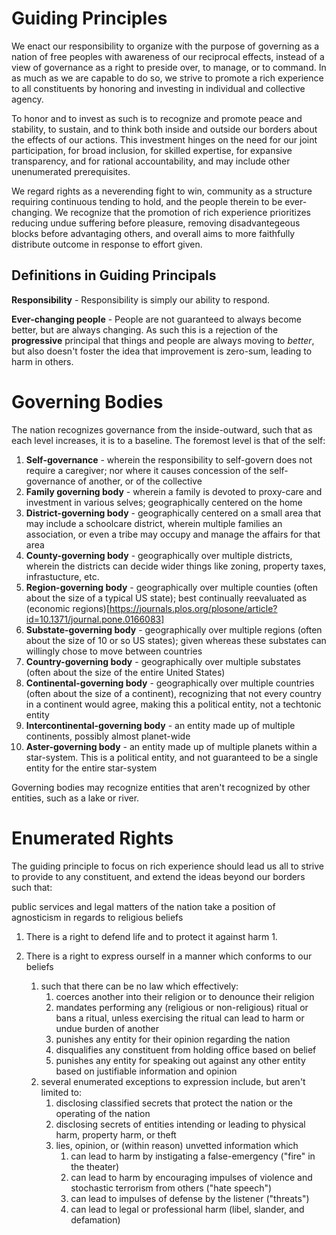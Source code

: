 # Guiding Principles
We enact our responsibility to organize with the purpose of governing as a nation of free peoples with awareness of our reciprocal effects, instead of a view of
governance as a right to preside over, to manage, or to command. In as much as we are capable to do so, we strive to promote a rich experience to all constituents by
honoring and investing in individual and collective agency.

To honor and to invest as such is to recognize and promote peace and stability, to sustain, and to think both inside and outside our borders about the effects of our
actions. This investment hinges on the need for our joint participation, for broad inclusion, for skilled expertise, for expansive transparency, and for rational 
accountability, and may include other unenumerated prerequisites.

We regard rights as a neverending fight to win, community as a structure requiring continuous tending to hold, and the people therein to be ever-changing. We recognize
that the promotion of rich experience prioritizes reducing undue suffering before pleasure, removing disadvantegeous blocks before advantaging others, and overall aims
to more faithfully distribute outcome in response to effort given.

## Definitions in Guiding Principals

**Responsibility** - Responsibility is simply our ability to respond.

**Ever-changing people** - People are not guaranteed to always become better, but are always changing. As such this is a rejection of the **progressive** principal that
things and people are always moving to *better*, but also doesn't foster the idea that improvement is zero-sum, leading to harm in others.

# Governing Bodies
The nation recognizes governance from the inside-outward, such that as each level increases, it is to a baseline. The foremost level is that of the self:
1. **Self-governance** - wherein the responsibility to self-govern does not require a caregiver; nor where it causes concession of the self-governance of another, or of the
collective
1. **Family governing body** - wherein a family is devoted to proxy-care and investment in various selves; geographically centered on the home
1. **District-governing body** - geographically centered on a small area that may include a schoolcare district, wherein multiple families an association, or even a tribe
may occupy and manage the affairs for that area
1. **County-governing body** - geographically over multiple districts, wherein the districts can decide wider things like zoning, property taxes, infrastucture, etc.
1. **Region-governing body** - geographically over multiple counties (often about the size of a typical US state); best continually reevaluated as (economic regions)[https://journals.plos.org/plosone/article?id=10.1371/journal.pone.0166083]
1. **Substate-governing body** - geographically over multiple regions (often about the size of 10 or so US states); given whereas these substates can willingly chose to move between countries
1. **Country-governing body** - geographically over multiple substates (often about the size of the entire United States)
1. **Continental-governing body** - geographically over multiple countries (often about the size of a continent), recognizing that not every country in a continent would agree, making this a political entity, not a techtonic entity
1. **Intercontinental-governing body** - an entity made up of multiple continents, possibly almost planet-wide
1. **Aster-governing body** - an entity made up of multiple planets within a star-system. This is a political entity, and not guaranteed to be a single entity for the
entire star-system

Governing bodies may recognize entities that aren't recognized by other entities, such as a lake or river.

# Enumerated Rights
The guiding principle to focus on rich experience should lead us all to strive to provide to any constituent, and extend the ideas beyond our borders such that:

public services and legal matters of the nation take a position of agnosticism in regards to religious beliefs   

1. There is a right to defend life and to protect it against harm
   1. 

1. There is a right to express ourself in a manner which conforms to our beliefs
   1. such that there can be no law which effectively:
      1. coerces another into their religion or to denounce their religion
      1. mandates performing any (religious or non-religious) ritual or bans a ritual, unless exercising the ritual can lead to harm or undue burden of another
      1. punishes any entity for their opinion regarding the nation
      1. disqualifies any constituent from holding office based on belief
      1. punishes any entity for speaking out against any other entity based on justifiable information and opinion
   1. several enumerated exceptions to expression include, but aren't limited to:
      1. disclosing classified secrets that protect the nation or the operating of the nation
      1. disclosing secrets of entities intending or leading to physical harm, property harm, or theft
      1. lies, opinion, or (within reason) unvetted information which
         1. can lead to harm by instigating a false-emergency ("fire" in the theater)
         1. can lead to harm by encouraging impulses of violence and stochastic terrorism from others ("hate speech")
         1. can lead to impulses of defense by the listener ("threats")
         1. can lead to legal or professional harm (libel, slander, and defamation)
